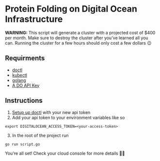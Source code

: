 # Protein Folding on Digital Ocean Infrastructure
**WARNING:** This script will generate a cluster with a projected cost of $400 per month. 
Make sure to destroy the cluster after you've learned all you can. Running the cluster for a few hours should only cost a few dollars 😉

## Requirments
- [doctl](https://github.com/digitalocean/doctl)
- [kubectl](https://kubernetes.io/docs/tasks/tools/install-kubectl/)
- [golang](https://golang.org/dl/)
- [A DO API Key](https://www.digitalocean.com/docs/apis-clis/api/create-personal-access-token/)

## Instructions
1. [Setup up doctl](https://github.com/digitalocean/doctl#authenticating-with-digitalocean) with your new api token
2. Add your api token to your environment variables like so

```
export DIGITALOCEAN_ACCESS_TOKEN=<your-access-token>
````

3. In the root of the project run 

```
go run script.go
```

You're all set! Check your cloud console for more details 🎉🥳
